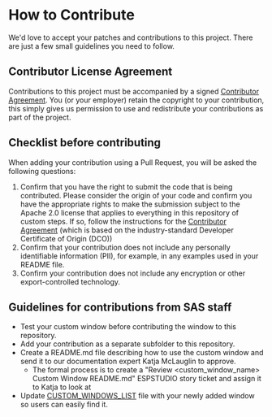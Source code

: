 # How to Contribute

We'd love to accept your patches and contributions to this project. There are
just a few small guidelines you need to follow.

## Contributor License Agreement

Contributions to this project must be accompanied by a signed
[Contributor Agreement](ContributorAgreement.txt).
You (or your employer) retain the copyright to your contribution,
this simply gives us permission to use and redistribute your contributions as
part of the project.

## Checklist before contributing

When adding your contribution using a Pull Request, you will be asked the following questions:

1. Confirm that you have the right to submit the code that is being contributed. Please consider the origin of your code and confirm you
   have the appropriate rights to make the submission subject to the Apache 2.0 license that applies to everything in this repository of
   custom steps. If so, follow the instructions for the [Contributor Agreement](ContributorAgreement.txt) (which is based on the
   industry-standard Developer Certificate of Origin (DCO))
2. Confirm that your contribution does not include any personally identifiable information (PII), for example, in any examples used 
   in your README file.
3. Confirm your contribution does not include any encryption or other export-controlled technology.  

## Guidelines for contributions from SAS staff

* Test your custom window before contributing the window to this repository. 
* Add your contribution as a separate subfolder to this repository. 
* Create a README.md file describing how to use the custom window and send it to our documentation expert Katja McLauglin to approve.
  * The formal process is to create a "Review <custom_window_name> Custom Window README.md" ESPSTUDIO story ticket and assign it to Katja to look at
* Update [CUSTOM_WINDOWS_LIST](CUSTOM_WINDOWS_LIST.md) file with your newly added window so users can easily find it.

<!-- Detailed steps of how to contribute -->
